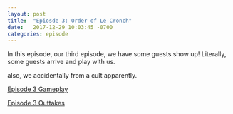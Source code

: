 ```yaml
---
layout: post
title:  "Epiosde 3: Order of Le Cronch"
date:   2017-12-29 10:03:45 -0700
categories: episode
---
```

In this episode, our third episode, we have some guests show up! Literally, some guests arrive and play with us.

also, we accidentally from a cult apparently.

[Episode 3 Gameplay](/audios/episode-3-gameplay.mp3)

[Episode 3 Outtakes](/audios/episode-3-outtakes.mp3)
